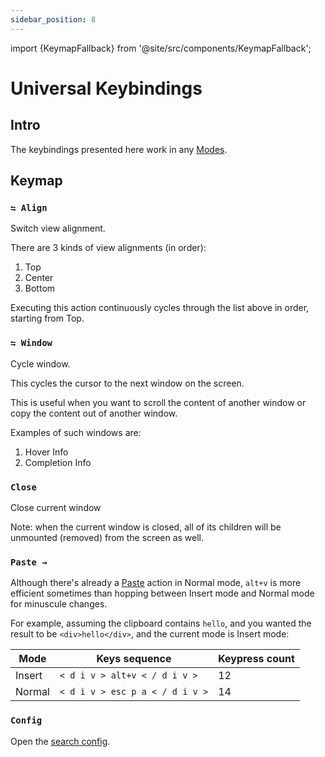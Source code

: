 ```yaml
---
sidebar_position: 8
---
```


import {KeymapFallback} from '@site/src/components/KeymapFallback';

# Universal Keybindings

## Intro

The keybindings presented here work in any [Modes](./modes.md).

## Keymap

<KeymapFallback filename="Universal Keymap"/>

### `⇋ Align`

Switch view alignment.

There are 3 kinds of view alignments (in order):

1. Top
1. Center
1. Bottom

Executing this action continuously cycles through the list above in order, starting from Top.

### `⇋ Window`

Cycle window.

This cycles the cursor to the next window on the screen.

This is useful when you want to scroll the content of another window or copy the content out of another window.

Examples of such windows are:

1. Hover Info
2. Completion Info

### `Close`

Close current window

Note: when the current window is closed, all of its children will be unmounted (removed) from the screen as well.

### `Paste →`

Although there's already a [Paste](./normal-mode/actions/index.md#paste-paste-) action
in Normal mode, `alt+v` is more efficient sometimes than hopping between
Insert mode and Normal mode for minuscule changes.

For example, assuming the clipboard contains `hello`, and you wanted the result to be `<div>hello</div>`, and the current mode is Insert mode:

| Mode   | Keys sequence                   | Keypress count |
| ------ | ------------------------------- | -------------- |
| Insert | `< d i v > alt+v < / d i v >`   | 12             |
| Normal | `< d i v > esc p a < / d i v >` | 14             |

### `Config`

Open the [search config](./normal-mode/search-config.md).
